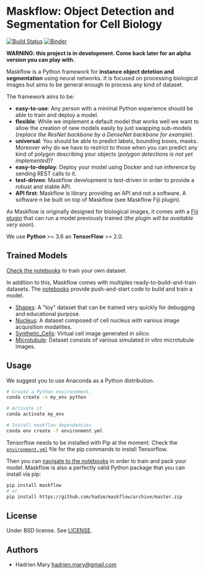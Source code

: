 # Maskflow: Object Detection and Segmentation for Cell Biology

[![Build Status](https://travis-ci.com/hadim/maskflow.svg?branch=master)](https://travis-ci.com/hadim/maskflow)
[![Binder](https://mybinder.org/badge.svg)](https://mybinder.org/v2/gh/hadim/maskflow/master?urlpath=lab/tree/notebooks)

**WARNING: this project is in development. Come back later for an alpha version you can play with.**

Maskflow is a Python framework for **instance object detetion and segmentation** using neural networks. It is focused on processing biological images but aims to be general enough to process any kind of dataset.

The framework aims to be:

- **easy-to-use**: Any person with a minimal Python experience should be able to train and deploy a model.
- **flexible**: While we implement a default model that works well we want to allow the creation of new models easily by just swapping sub-models (*replace the ResNet backbone by a DenseNet backbone for example*).
- **universal**: You should be able to predict labels, bounding boxes, masks. Moreover why do we have to restrict to those when you can predict any kind of polygon describing your objects (*polygon detections is not yet implemented*)?
- **easy-to-deploy**: Deploy your model using Docker and run inference by sending REST calls to it.
- **test-driven**: Maskflow development is test-driven in order to provide a robust and stable API.
- **API first**: Maskflow is library providing an API and not a software. A software n be built on top of Maskflow (see Maskflow Fiji plugin).

As Maskflow is originally designed for biological images, it comes with a [Fiji plugin](https://github.com/hadim/maskflow-fiji) that can run a model previously trained (*the plugin will be available very soon*).

We use **Python** >= 3.6 an **TensorFlow** >= 2.0.

## Trained Models

[Check the notebooks](./notebooks/1_Build_Dataset/README.md) to train your own dataset.

In addition to this, Maskflow comes with multiples ready-to-build-and-train datasets. The [notebooks](./notebooks) provide push-and-start code to build and train a model.

- [Shapes](./notebooks/1_Build_Dataset/Shapes/Shapes.ipynb): A "toy" dataset that can be trained very quickly for debugging and educational purpose.
- [Nucleus](./notebooks/1_Build_Dataset/Nucleus/Nucleus.ipynb): A dataset composed of cell nucleus with various image acquisition modalities.
- [Synthetic_Cells](./notebooks/1_Build_Dataset/Synthetic_Cells/Synthetic_Cells.ipynb): Virtual cell image generated *in silico*.
- [Microtubule](./notebooks/1_Build_Dataset/Microtubule/Microtubule.ipynb): Dataset consists of various simulated *in vitro* microtubule images.

## Usage

We suggest you to use Anaconda as a Python distribution.

```bash
# Create a Python environement.
conda create -n my_env python

# Activate it
conda activate my_env

# Install maskflow dependencies
conda env create -f environment.yml
```

Tensorflow needs to be installed with Pip at the moment. Check the [`environment.yml`](./environment.yml) file for the pip commands to install Tensorflow.

Then you can [navigate to the notebooks](./notebooks/1_Build_Dataset/README.md) in order to train and pack your model. Maskflow is also a perfectly valid Python package that you can install via pip:

```bash
pip install maskflow
# or
pip install https://github.com/hadim/maskflow/archive/master.zip
```

## License

Under BSD license. See [LICENSE](LICENSE).

## Authors

- Hadrien Mary <hadrien.mary@gmail.com>
